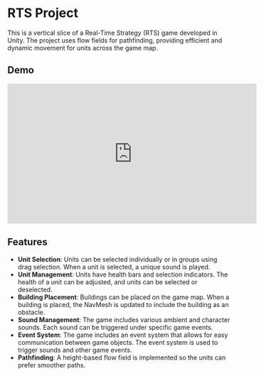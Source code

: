 # RTS Project

This is a vertical slice of a Real-Time Strategy (RTS) game developed in Unity. The project uses flow fields for pathfinding, providing efficient and dynamic movement for units across the game map.


## Demo
<iframe width="560" height="315" src="https://www.youtube.com/embed/TFYM7R_-YhM" frameborder="0" allow="accelerometer; autoplay; clipboard-write; encrypted-media; gyroscope; picture-in-picture" allowfullscreen></iframe></iframe>


## Features

- **Unit Selection**: Units can be selected individually or in groups using drag selection. When a unit is selected, a unique sound is played.
- **Unit Management**: Units have health bars and selection indicators. The health of a unit can be adjusted, and units can be selected or deselected.
- **Building Placement**: Buildings can be placed on the game map. When a building is placed, the NavMesh is updated to include the building as an obstacle.
- **Sound Management**: The game includes various ambient and character sounds. Each sound can be triggered under specific game events.
- **Event System**: The game includes an event system that allows for easy communication between game objects. The event system is used to trigger sounds and other game events.
- **Pathfinding**: A height-based flow field is implemented so the units can prefer smoother paths.




